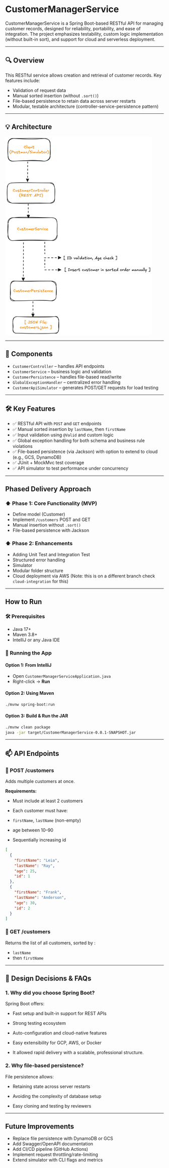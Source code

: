 # CustomerManagerService
CustomerManagerService is a Spring Boot-based RESTful API for managing customer records, designed for reliability, portability, and ease of integration. The project emphasizes testability, custom logic implementation (without built-in sort), and support for cloud and serverless deployment.

---
## 🔍 Overview

This RESTful service allows creation and retrieval of customer records. Key features include:

- Validation of request data
- Manual sorted insertion (without `.sort()`)
- File-based persistence to retain data across server restarts
- Modular, testable architecture (controller-service-persistence pattern)

---
## 💡 Architecture
<img width="468" alt="image" src="assets/flowDiagram.png">

---
## 🔧 Components

- `CustomerController` – handles API endpoints
- `CustomerService` – business logic and validation
- `CustomerPersistence` – handles file-based read/write
- `GlobalExceptionHandler` – centralized error handling
- `CustomerApiSimulator` – generates POST/GET requests for load testing

---
## 🛠 Key Features

- ✅ RESTful API with `POST` and `GET` endpoints
- ✅ Manual sorted insertion by `lastName`, then `firstName`
- ✅ Input validation using `@Valid` and custom logic
- ✅ Global exception handling for both schema and business rule violations
- ✅ File-based persistence (via Jackson) with option to extend to cloud (e.g., GCS, DynamoDB)
- ✅ JUnit + MockMvc test coverage
- ✅ API simulator to test performance under concurrency

---

## Phased Delivery Approach
### ⬆️ Phase 1: Core Functionality (MVP)
* Define model (Customer)
* Implement `/customers` POST and GET
* Manual insertion without `.sort()`
* File-based persistence with Jackson

### ⬆️ Phase 2: Enhancements
* Adding Unit Test and Integration Test
* Structured error handling
* Simulator
* Modular folder structure
* Cloud deployment via AWS (Note: this is on a different branch check `cloud-integration` for this)

---
## How to Run
### 🛠 Prerequisites
- Java 17+
- Maven 3.8+
- IntelliJ or any Java IDE
### 🏃 Running the App

#### Option 1: From IntelliJ
- Open `CustomerManagerServiceApplication.java`
- Right-click → **Run**

#### Option 2: Using Maven
```bash
./mvnw spring-boot:run
```
#### Option 3: Build & Run the JAR
```bash
./mvnw clean package
java -jar target/CustomerManagerService-0.0.1-SNAPSHOT.jar
```
---
## 📫 API Endpoints

### 🔹 POST /customers
Adds multiple customers at once.

**Requirements:**
* Must include at least 2 customers

* Each customer must have:

* `firstName`, `lastName` (non-empty)

* age between 10–90

* Sequentially increasing id
```JSON
[
  {
    "firstName": "Leia",
    "lastName": "Ray",
    "age": 25,
    "id": 1
  },
  {
    "firstName": "Frank",
    "lastName": "Anderson",
    "age": 30,
    "id": 2
  }
]
```

### 🔹 GET /customers

Returns the list of all customers, sorted by :
* `lastName`
*  then `firstName`

---
## 📝 Design Decisions & FAQs
### 1. Why did you choose Spring Boot?
Spring Boot offers:

* Fast setup and built-in support for REST APIs

* Strong testing ecosystem

* Auto-configuration and cloud-native features

* Easy extensibility for GCP, AWS, or Docker

* It allowed rapid delivery with a scalable, professional structure.

### 2. Why file-based persistence?
File persistence allows:

* Retaining state across server restarts

* Avoiding the complexity of database setup

* Easy cloning and testing by reviewers

---
## Future Improvements
* Replace file persistence with DynamoDB or GCS 
* Add Swagger/OpenAPI documentation 
* Add CI/CD pipeline (GitHub Actions)
* Implement request throttling/rate-limiting 
* Extend simulator with CLI flags and metrics